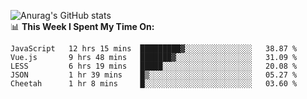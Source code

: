 
![Anurag's GitHub stats](https://github-readme-stats.vercel.app/api?username=supergczh&show_icons=true&theme=radical)
<br />
📊 **This Week I Spent My Time On:**

<!--START_SECTION:waka-->
```text
JavaScript   12 hrs 15 mins  █████████▓░░░░░░░░░░░░░░░   38.87 % 
Vue.js       9 hrs 48 mins   ███████▓░░░░░░░░░░░░░░░░░   31.09 % 
LESS         6 hrs 19 mins   █████░░░░░░░░░░░░░░░░░░░░   20.08 % 
JSON         1 hr 39 mins    █▒░░░░░░░░░░░░░░░░░░░░░░░   05.27 % 
Cheetah      1 hr 8 mins     █░░░░░░░░░░░░░░░░░░░░░░░░   03.60 % 
```
<!--END_SECTION:waka-->
